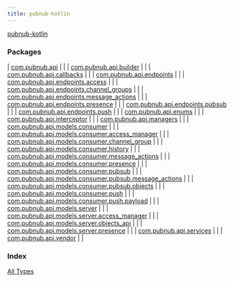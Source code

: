 ```yaml
---
title: pubnub-kotlin
---
```


[pubnub-kotlin](./index.html)

### Packages

| [com.pubnub.api](com.pubnub.api/index.html) |  |
| [com.pubnub.api.builder](com.pubnub.api.builder/index.html) |  |
| [com.pubnub.api.callbacks](com.pubnub.api.callbacks/index.html) |  |
| [com.pubnub.api.endpoints](com.pubnub.api.endpoints/index.html) |  |
| [com.pubnub.api.endpoints.access](com.pubnub.api.endpoints.access/index.html) |  |
| [com.pubnub.api.endpoints.channel_groups](com.pubnub.api.endpoints.channel_groups/index.html) |  |
| [com.pubnub.api.endpoints.message_actions](com.pubnub.api.endpoints.message_actions/index.html) |  |
| [com.pubnub.api.endpoints.presence](com.pubnub.api.endpoints.presence/index.html) |  |
| [com.pubnub.api.endpoints.pubsub](com.pubnub.api.endpoints.pubsub/index.html) |  |
| [com.pubnub.api.endpoints.push](com.pubnub.api.endpoints.push/index.html) |  |
| [com.pubnub.api.enums](com.pubnub.api.enums/index.html) |  |
| [com.pubnub.api.interceptor](com.pubnub.api.interceptor/index.html) |  |
| [com.pubnub.api.managers](com.pubnub.api.managers/index.html) |  |
| [com.pubnub.api.models.consumer](com.pubnub.api.models.consumer/index.html) |  |
| [com.pubnub.api.models.consumer.access_manager](com.pubnub.api.models.consumer.access_manager/index.html) |  |
| [com.pubnub.api.models.consumer.channel_group](com.pubnub.api.models.consumer.channel_group/index.html) |  |
| [com.pubnub.api.models.consumer.history](com.pubnub.api.models.consumer.history/index.html) |  |
| [com.pubnub.api.models.consumer.message_actions](com.pubnub.api.models.consumer.message_actions/index.html) |  |
| [com.pubnub.api.models.consumer.presence](com.pubnub.api.models.consumer.presence/index.html) |  |
| [com.pubnub.api.models.consumer.pubsub](com.pubnub.api.models.consumer.pubsub/index.html) |  |
| [com.pubnub.api.models.consumer.pubsub.message_actions](com.pubnub.api.models.consumer.pubsub.message_actions/index.html) |  |
| [com.pubnub.api.models.consumer.pubsub.objects](com.pubnub.api.models.consumer.pubsub.objects/index.html) |  |
| [com.pubnub.api.models.consumer.push](com.pubnub.api.models.consumer.push/index.html) |  |
| [com.pubnub.api.models.consumer.push.payload](com.pubnub.api.models.consumer.push.payload/index.html) |  |
| [com.pubnub.api.models.server](com.pubnub.api.models.server/index.html) |  |
| [com.pubnub.api.models.server.access_manager](com.pubnub.api.models.server.access_manager/index.html) |  |
| [com.pubnub.api.models.server.objects_api](com.pubnub.api.models.server.objects_api/index.html) |  |
| [com.pubnub.api.models.server.presence](com.pubnub.api.models.server.presence/index.html) |  |
| [com.pubnub.api.services](com.pubnub.api.services/index.html) |  |
| [com.pubnub.api.vendor](com.pubnub.api.vendor/index.html) |  |

### Index

[All Types](alltypes/index.html)